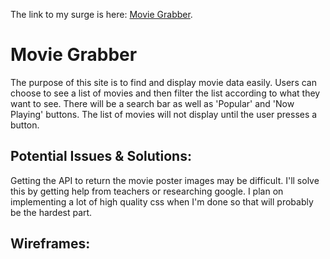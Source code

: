 The link to my surge is here: [Movie Grabber](https://github.com/facebook/create-react-app).

# Movie Grabber

The purpose of this site is to find and display movie data easily. Users can choose to see a list of movies and then filter the list according to what they want to see. There will be a search bar as well as 'Popular' and 'Now Playing' buttons. The list of movies will not display until the user presses a button.

## Potential Issues & Solutions:

Getting the API to return the movie poster images may be difficult. I'll solve this by getting help from teachers or researching google. I plan on implementing a lot of high quality css when I'm done so that will probably be the hardest part.

## Wireframes:

